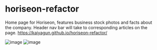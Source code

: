 # horiseon-refactor
Home page for Horiseon, features business stock photos and facts about the company. Header nav bar will take to corresponding articles on the page. 
https://kaiyagun.github.io/horiseon-refactor/

![image](https://user-images.githubusercontent.com/88464865/133716146-16f486ec-f9ec-46eb-ae5f-4f917d778eda.png)
![image](https://user-images.githubusercontent.com/88464865/133716169-ac73eddf-0839-4c51-9a19-6aa9d45e276d.png)
